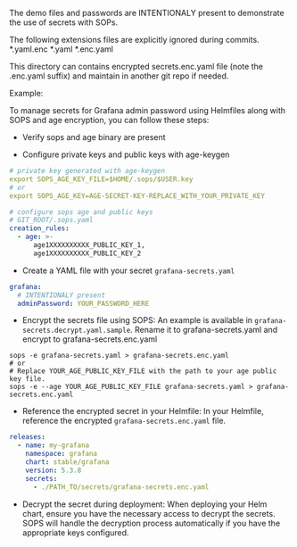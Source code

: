 The demo files and passwords are INTENTIONALY present to demonstrate the use of secrets with SOPs.

The following extensions files are explicitly ignored during commits.
*.yaml.enc
*.yaml
*.enc.yaml

This directory can contains encrypted secrets.enc.yaml file (note the .enc.yaml suffix)
and maintain in another git repo if needed.

Example:

To manage secrets for Grafana admin password using Helmfiles along with SOPS and age encryption, you can follow these steps:

- Verify sops and age binary are present

- Configure private keys and public keys with age-keygen

```yaml
# private key generated with age-keygen
export SOPS_AGE_KEY_FILE=$HOME/.sops/$USER.key
# or
export SOPS_AGE_KEY=AGE-SECRET-KEY-REPLACE_WITH_YOUR_PRIVATE_KEY
```

```yaml
# configure sops age and public keys
# GIT_ROOT/.sops.yaml
creation_rules:
  - age: >-
      age1XXXXXXXXXX_PUBLIC_KEY_1,
      age1XXXXXXXXXX_PUBLIC_KEY_2
```

- Create a YAML file with your secret `grafana-secrets.yaml`


```yaml
grafana:
  # INTENTIONALY present
  adminPassword: YOUR_PASSWORD_HERE
```
- Encrypt the secrets file using SOPS:
An example is available in `grafana-secrets.decrypt.yaml.sample`.
Rename it to grafana-secrets.yaml and encrypt to grafana-secrets.enc.yaml

```
sops -e grafana-secrets.yaml > grafana-secrets.enc.yaml
# or 
# Replace YOUR_AGE_PUBLIC_KEY_FILE with the path to your age public key file.
sops -e --age YOUR_AGE_PUBLIC_KEY_FILE grafana-secrets.yaml > grafana-secrets.enc.yaml
```

- Reference the encrypted secret in your Helmfile: In your Helmfile, reference the encrypted `grafana-secrets.enc.yaml` file.

```yaml
releases:
  - name: my-grafana
    namespace: grafana
    chart: stable/grafana
    version: 5.3.8
    secrets:
      - ./PATH_TO/secrets/grafana-secrets.enc.yaml
```

- Decrypt the secret during deployment:
When deploying your Helm chart, ensure you have the necessary access to decrypt the secrets. SOPS will handle the decryption process automatically if you have the appropriate keys configured.
